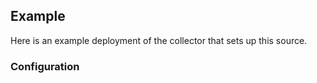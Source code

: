 ## Example
Here is an example deployment of the collector that sets up this source.

### Configuration
```yaml

```

